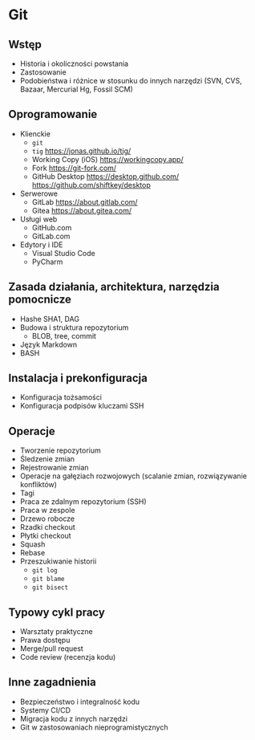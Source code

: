 # Git

## Wstęp

- Historia i okoliczności powstania
- Zastosowanie
- Podobieństwa i różnice w stosunku do innych narzędzi (SVN, CVS, Bazaar, Mercurial Hg, Fossil SCM)

## Oprogramowanie

- Klienckie
  - `git`
  - `tig` <https://jonas.github.io/tig/>
  - Working Copy (iOS) <https://workingcopy.app/>
  - Fork <https://git-fork.com/>
  - GitHub Desktop <https://desktop.github.com/> <https://github.com/shiftkey/desktop>
- Serwerowe
  - GitLab <https://about.gitlab.com/>
  - Gitea <https://about.gitea.com/>
- Usługi web
  - GitHub.com
  - GitLab.com
- Edytory i IDE
  - Visual Studio Code
  - PyCharm

## Zasada działania, architektura, narzędzia pomocnicze

- Hashe SHA1, DAG
- Budowa i struktura repozytorium
  - BLOB, tree, commit
- Język Markdown
- BASH

## Instalacja i prekonfiguracja

- Konfiguracja tożsamości
- Konfiguracja podpisów kluczami SSH

## Operacje

- Tworzenie repozytorium
- Śledzenie zmian
- Rejestrowanie zmian
- Operacje na gałęziach rozwojowych (scalanie zmian, rozwiązywanie konfliktów)
- Tagi
- Praca ze zdalnym repozytorium (SSH)
- Praca w zespole
- Drzewo robocze
- Rzadki checkout
- Płytki checkout
- Squash
- Rebase
- Przeszukiwanie historii
  - `git log`
  - `git blame`
  - `git bisect`

## Typowy cykl pracy

- Warsztaty praktyczne
- Prawa dostępu
- Merge/pull request
- Code review (recenzja kodu)

## Inne zagadnienia

- Bezpieczeństwo i integralność kodu
- Systemy CI/CD
- Migracja kodu z innych narzędzi
- Git w zastosowaniach nieprogramistycznych

